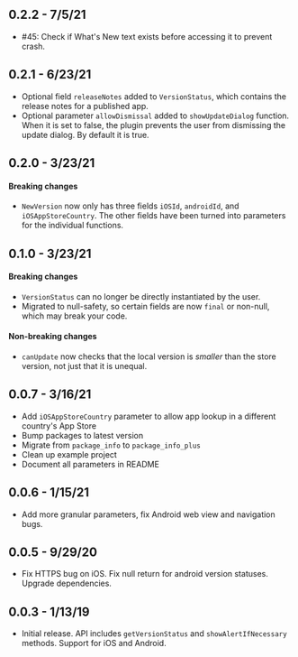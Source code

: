 ## 0.2.2 - 7/5/21

* #45: Check if What's New text exists before accessing it to prevent crash.
## 0.2.1 - 6/23/21

* Optional field `releaseNotes` added to `VersionStatus`, which contains the release notes for a published app.
* Optional parameter `allowDismissal` added to `showUpdateDialog` function. When it is set to false, the plugin prevents the user from dismissing the update dialog. By default it is true.
## 0.2.0 - 3/23/21

#### Breaking changes

* `NewVersion` now only has three fields `iOSId`, `androidId`, and `iOSAppStoreCountry`. The other fields have been turned into parameters for the individual functions.

## 0.1.0 - 3/23/21

#### Breaking changes

* `VersionStatus` can no longer be directly instantiated by the user.
* Migrated to null-safety, so certain fields are now `final` or non-null, which may break your code.

#### Non-breaking changes

* `canUpdate` now checks that the local version is *smaller* than the store version, not just that it is unequal.

## 0.0.7 - 3/16/21

* Add `iOSAppStoreCountry` parameter to allow app lookup in a different country's App Store
* Bump packages to latest version
* Migrate from `package_info` to `package_info_plus`
* Clean up example project
* Document all parameters in README

## 0.0.6 - 1/15/21

* Add more granular parameters, fix Android web view and navigation bugs.

## 0.0.5 - 9/29/20

* Fix HTTPS bug on iOS. Fix null return for android version statuses. Upgrade dependencies.

## 0.0.3 - 1/13/19

* Initial release. API includes `getVersionStatus` and `showAlertIfNecessary` methods. Support for iOS and Android.